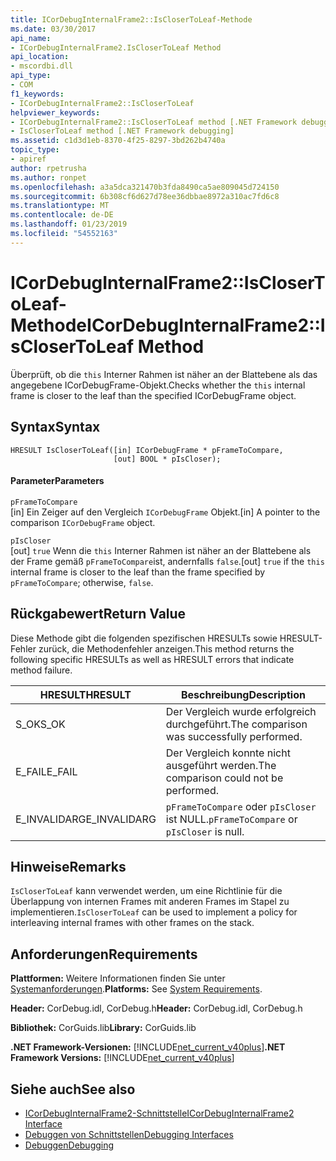 ```yaml
---
title: ICorDebugInternalFrame2::IsCloserToLeaf-Methode
ms.date: 03/30/2017
api_name:
- ICorDebugInternalFrame2.IsCloserToLeaf Method
api_location:
- mscordbi.dll
api_type:
- COM
f1_keywords:
- ICorDebugInternalFrame2::IsCloserToLeaf
helpviewer_keywords:
- ICorDebugInternalFrame2::IsCloserToLeaf method [.NET Framework debugging]
- IsCloserToLeaf method [.NET Framework debugging]
ms.assetid: c1d3d1eb-8370-4f25-8297-3bd262b4740a
topic_type:
- apiref
author: rpetrusha
ms.author: ronpet
ms.openlocfilehash: a3a5dca321470b3fda8490ca5ae809045d724150
ms.sourcegitcommit: 6b308cf6d627d78ee36dbbae8972a310ac7fd6c8
ms.translationtype: MT
ms.contentlocale: de-DE
ms.lasthandoff: 01/23/2019
ms.locfileid: "54552163"
---
```

# <a name="icordebuginternalframe2isclosertoleaf-method"></a><span data-ttu-id="a260f-102">ICorDebugInternalFrame2::IsCloserToLeaf-Methode</span><span class="sxs-lookup"><span data-stu-id="a260f-102">ICorDebugInternalFrame2::IsCloserToLeaf Method</span></span>
<span data-ttu-id="a260f-103">Überprüft, ob die `this` Interner Rahmen ist näher an der Blattebene als das angegebene ICorDebugFrame-Objekt.</span><span class="sxs-lookup"><span data-stu-id="a260f-103">Checks whether the `this` internal frame is closer to the leaf than the specified ICorDebugFrame object.</span></span>  
  
## <a name="syntax"></a><span data-ttu-id="a260f-104">Syntax</span><span class="sxs-lookup"><span data-stu-id="a260f-104">Syntax</span></span>  
  
```  
HRESULT IsCloserToLeaf([in] ICorDebugFrame * pFrameToCompare,  
                       [out] BOOL * pIsCloser);  
```  
  
#### <a name="parameters"></a><span data-ttu-id="a260f-105">Parameter</span><span class="sxs-lookup"><span data-stu-id="a260f-105">Parameters</span></span>  
 `pFrameToCompare`  
 <span data-ttu-id="a260f-106">[in] Ein Zeiger auf den Vergleich `ICorDebugFrame` Objekt.</span><span class="sxs-lookup"><span data-stu-id="a260f-106">[in] A pointer to the comparison `ICorDebugFrame` object.</span></span>  
  
 `pIsCloser`  
 <span data-ttu-id="a260f-107">[out] `true` Wenn die `this` Interner Rahmen ist näher an der Blattebene als der Frame gemäß `pFrameToCompare`ist, andernfalls `false`.</span><span class="sxs-lookup"><span data-stu-id="a260f-107">[out] `true` if the `this` internal frame is closer to the leaf than the frame specified by `pFrameToCompare`; otherwise, `false`.</span></span>  
  
## <a name="return-value"></a><span data-ttu-id="a260f-108">Rückgabewert</span><span class="sxs-lookup"><span data-stu-id="a260f-108">Return Value</span></span>  
 <span data-ttu-id="a260f-109">Diese Methode gibt die folgenden spezifischen HRESULTs sowie HRESULT-Fehler zurück, die Methodenfehler anzeigen.</span><span class="sxs-lookup"><span data-stu-id="a260f-109">This method returns the following specific HRESULTs as well as HRESULT errors that indicate method failure.</span></span>  
  
|<span data-ttu-id="a260f-110">HRESULT</span><span class="sxs-lookup"><span data-stu-id="a260f-110">HRESULT</span></span>|<span data-ttu-id="a260f-111">Beschreibung</span><span class="sxs-lookup"><span data-stu-id="a260f-111">Description</span></span>|  
|-------------|-----------------|  
|<span data-ttu-id="a260f-112">S_OK</span><span class="sxs-lookup"><span data-stu-id="a260f-112">S_OK</span></span>|<span data-ttu-id="a260f-113">Der Vergleich wurde erfolgreich durchgeführt.</span><span class="sxs-lookup"><span data-stu-id="a260f-113">The comparison was successfully performed.</span></span>|  
|<span data-ttu-id="a260f-114">E_FAIL</span><span class="sxs-lookup"><span data-stu-id="a260f-114">E_FAIL</span></span>|<span data-ttu-id="a260f-115">Der Vergleich konnte nicht ausgeführt werden.</span><span class="sxs-lookup"><span data-stu-id="a260f-115">The comparison could not be performed.</span></span>|  
|<span data-ttu-id="a260f-116">E_INVALIDARG</span><span class="sxs-lookup"><span data-stu-id="a260f-116">E_INVALIDARG</span></span>|<span data-ttu-id="a260f-117">`pFrameToCompare` oder `pIsCloser` ist NULL.</span><span class="sxs-lookup"><span data-stu-id="a260f-117">`pFrameToCompare` or `pIsCloser` is null.</span></span>|  
  
## <a name="remarks"></a><span data-ttu-id="a260f-118">Hinweise</span><span class="sxs-lookup"><span data-stu-id="a260f-118">Remarks</span></span>  
 <span data-ttu-id="a260f-119">`IsCloserToLeaf` kann verwendet werden, um eine Richtlinie für die Überlappung von internen Frames mit anderen Frames im Stapel zu implementieren.</span><span class="sxs-lookup"><span data-stu-id="a260f-119">`IsCloserToLeaf` can be used to implement a policy for interleaving internal frames with other frames on the stack.</span></span>  
  
## <a name="requirements"></a><span data-ttu-id="a260f-120">Anforderungen</span><span class="sxs-lookup"><span data-stu-id="a260f-120">Requirements</span></span>  
 <span data-ttu-id="a260f-121">**Plattformen:** Weitere Informationen finden Sie unter [Systemanforderungen](../../../../docs/framework/get-started/system-requirements.md).</span><span class="sxs-lookup"><span data-stu-id="a260f-121">**Platforms:** See [System Requirements](../../../../docs/framework/get-started/system-requirements.md).</span></span>  
  
 <span data-ttu-id="a260f-122">**Header:** CorDebug.idl, CorDebug.h</span><span class="sxs-lookup"><span data-stu-id="a260f-122">**Header:** CorDebug.idl, CorDebug.h</span></span>  
  
 <span data-ttu-id="a260f-123">**Bibliothek:** CorGuids.lib</span><span class="sxs-lookup"><span data-stu-id="a260f-123">**Library:** CorGuids.lib</span></span>  
  
 <span data-ttu-id="a260f-124">**.NET Framework-Versionen:** [!INCLUDE[net_current_v40plus](../../../../includes/net-current-v40plus-md.md)]</span><span class="sxs-lookup"><span data-stu-id="a260f-124">**.NET Framework Versions:** [!INCLUDE[net_current_v40plus](../../../../includes/net-current-v40plus-md.md)]</span></span>  
  
## <a name="see-also"></a><span data-ttu-id="a260f-125">Siehe auch</span><span class="sxs-lookup"><span data-stu-id="a260f-125">See also</span></span>
- [<span data-ttu-id="a260f-126">ICorDebugInternalFrame2-Schnittstelle</span><span class="sxs-lookup"><span data-stu-id="a260f-126">ICorDebugInternalFrame2 Interface</span></span>](../../../../docs/framework/unmanaged-api/debugging/icordebuginternalframe2-interface.md)
- [<span data-ttu-id="a260f-127">Debuggen von Schnittstellen</span><span class="sxs-lookup"><span data-stu-id="a260f-127">Debugging Interfaces</span></span>](../../../../docs/framework/unmanaged-api/debugging/debugging-interfaces.md)
- [<span data-ttu-id="a260f-128">Debuggen</span><span class="sxs-lookup"><span data-stu-id="a260f-128">Debugging</span></span>](../../../../docs/framework/unmanaged-api/debugging/index.md)
